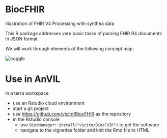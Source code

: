 # BiocFHIR

Illustration of FHIR V4 Processing with synthea data


This R package addresses very basic tasks of parsing FHIR R4 documents in JSON format.

We will work through elements of the following concept map:

![coggle](https://github.com/vjcitn/BiocFHIR/raw/main/conceptmap.jpg)

# Use in AnVIL

In a terra workspace 

- use an Rstudio cloud environment
- start a git project
- use https://github.com/vjcitn/BiocFHIR as the repository
- in the Rstudio console 
    - use `BiocManager::install("vjcitn/BiocFHIR")` to get the software
    - navigate to the vignettes folder and knit the Rmd file to HTML
